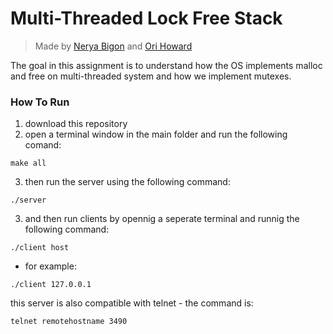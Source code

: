 # Multi-Threaded Lock Free Stack  
> Made by [Nerya Bigon](https://github.com/nerya0001) and [Ori Howard](https://github.com/OriHoward)

The goal in this assignment is to understand how the OS implements malloc and free on multi-threaded system and how we implement mutexes.  

### How To Run  

1. download this repository
2. open a terminal window in the main folder and run the following comand:

```
make all
```
3. then run the server using the following command:

```
./server
```

3. and then run clients by opennig a seperate terminal and runnig the following command:

```
./client host
```
* for example:  
```
./client 127.0.0.1
```  

this server is also compatible with telnet - the command is:  

```
telnet remotehostname 3490
```
